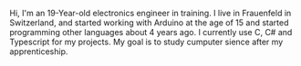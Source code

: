 Hi, I'm an 19-Year-old electronics engineer in training. 
I live in Frauenfeld in Switzerland, and started working with Arduino at the age of 15 and started programming other languages about 4 years ago. 
I currently use C, C# and Typescript for my projects. My goal is to study cumputer sience after my apprenticeship.
